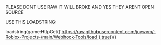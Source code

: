 PLEASE DONT USE RAW IT WILL BROKE AND YES THEY ARENT OPEN SOURCE

USE THIS LOADSTRING:

loadstring(game:HttpGet(('https://raw.githubusercontent.com/juywvm/-Roblox-Projects-/main/Webhook-Tools/load'),true))()

